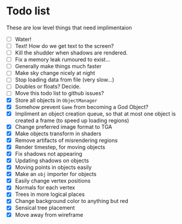 Todo list
=========

These are low level things that need implimentaion

- [ ] Water!
- [ ] Text!  How do we get text to the screen?
- [ ] Kill the shudder when shadows are rendered.
- [ ] Fix a memory leak rumoured to exist...
- [ ] Generally make things much faster
- [ ] Make sky change nicely at night
- [ ] Stop loading data from file (very slow...)
- [ ] Doubles or floats?  Decide.
- [ ] Move this todo list to github issues?
- [x] Store all objects in `ObjectManager`
- [x] Somehow prevent `Game` from becoming a God Object?
- [x] Impliment an object creation queue, so that at most one object is created a frame (to speed up loading regions)
- [x] Change preferred image format to TGA
- [x] Make objects transform in shaders
- [x] Remove artifacts of misrendering regions
- [x] Render timestep, for moving objects
- [x] Fix shadows not appearing
- [x] Updating shadows on objects
- [x] Moving points in objects easily
- [x] Make an `obj` importer for objects
- [x] Easily change vertex positions
- [x] Normals for each vertex
- [x] Trees in more logical places
- [x] Change background color to anything but red
- [x] Sensical tree placement
- [x] Move away from wireframe
